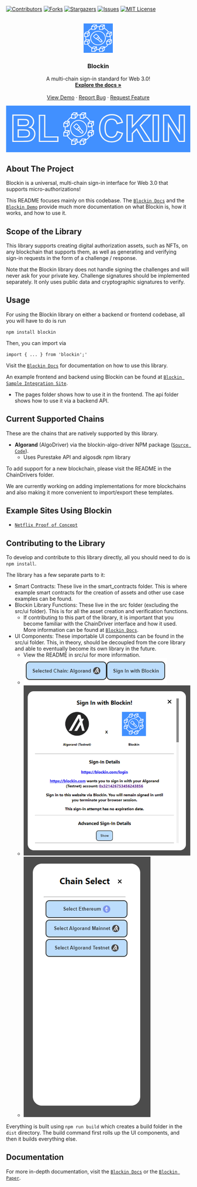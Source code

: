 <div id="top"></div>
<!--
*** Thanks for checking out the Best-README-Template. If you have a suggestion
*** that would make this better, please fork the repo and create a pull request
*** or simply open an issue with the tag "enhancement".
*** Don't forget to give the project a star!
*** Thanks again! Now go create something AMAZING! :D
-->



<!-- PROJECT SHIELDS -->
<!--
*** I'm using markdown "reference style" links for readability.
*** Reference links are enclosed in brackets [ ] instead of parentheses ( ).
*** See the bottom of this document for the declaration of the reference variables
*** for contributors-url, forks-url, etc. This is an optional, concise syntax you may use.
*** https://www.markdownguide.org/basic-syntax/#reference-style-links
-->
[![Contributors][contributors-shield]][contributors-url]
[![Forks][forks-shield]][forks-url]
[![Stargazers][stars-shield]][stars-url]
[![Issues][issues-shield]][issues-url]
[![MIT License][license-shield]][license-url]



<!-- PROJECT LOGO -->
<br />
<div align="center">
  <a href="https://trevormil.gitbook.io/blockin/">
    <img src="images/blockinlogo.PNG" alt="Logo" width="80" height="80">
  </a>

  <h3 align="center">Blockin</h3>

  <p align="center">
    A multi-chain sign-in standard for Web 3.0!
    <br />
    <a href="https://trevormil.gitbook.io/blockin/"><strong>Explore the docs »</strong></a>
    <br />
    <br />
    <a href="https://blockin.vercel.app/">View Demo</a>
    ·
    <a href="https://github.com/matt-davison/blockin/issues">Report Bug</a>
    ·
    <a href="https://github.com/matt-davison/blockin/issues">Request Feature</a>
  </p>
</div>

<img src="images/blockinbanner.PNG" />

<!-- ABOUT THE PROJECT -->
## About The Project

Blockin is a universal, multi-chain sign-in interface for Web 3.0 that supports micro-authorizations! 

This README focuses mainly on this codebase. The [`Blockin Docs`](https://blockin.gitbook.io/blockin/) and the [`Blockin Demo`](https://blockin.vercel.app/) provide much more documentation on what Blockin is, how it works, and how to use it.

## Scope of the Library
This library supports creating digital authorization assets, such as NFTs, on any blockchain that supports them, as well as generating and verifying sign-in requests in the form of a challenge / response. 

Note that the Blockin library does not handle signing the challenges and will never ask for your private key. Challenge signatures should be implemented separately. It only uses public data and cryptographic signatures to verify.

<!-- USAGE EXAMPLES -->
## Usage

For using the Blockin library on either a backend or frontend codebase, all you will have to do is run 
```
npm install blockin
```

Then, you can import via 
```TSX
import { ... } from 'blockin';'
```
Visit the [`Blockin Docs`](https://blockin.gitbook.io/blockin/) for documentation on how to use this library.

An example frontend and backend using Blockin can be found at [`Blockin Sample Integration Site`](https://github.com/Blockin-Labs/Blockin-Sample-Integration). 
* The pages folder shows how to use it in the frontend. The api folder shows how to use it via a backend API.

## Current Supported Chains
These are the chains that are natively supported by this library.
* **Algorand** (AlgoDriver) via the blockin-algo-driver NPM package ([`Source Code`](https://github.com/Blockin-Labs/blockin-algo-driver)).
  * Uses Purestake API and algosdk npm library

To add support for a new blockchain, please visit the README in the ChainDrivers folder.

We are currently working on adding implementations for more blockchains and also making it more convenient to import/export these templates.

## Example Sites Using Blockin
* [`Netflix Proof of Concept`](https://github.com/Blockin-Labs/Blockin-Sample-Integration)

## Contributing to the Library
To develop and contribute to this library directly, all you should need to do is ```npm install```. 

The library has a few separate parts to it:
* Smart Contracts: These live in the smart_contracts folder. This is where example smart contracts for the creation of assets and other use case examples can be found.
* Blockin Library Functions: These live in the src folder (excluding the src/ui folder). This is for all the asset creation and verification functions.
  * If contributing to this part of the library, it is important that you become familiar with the ChainDriver interface and how it used. More information can be found at [`Blockin Docs`](https://blockin.gitbook.io/blockin/).
* UI Components: These importable UI components can be found in the src/ui folder. This, in theory, should be decoupled from the core library and able to eventually become its own library in the future.
  * View the README in src/ui for more information.
  * <img src="images/signin-chainselect-together.PNG" />
  * <img src="images/signin-popup.PNG" />
  * <img src="images/chainselect-popup.PNG" />


Everything is built using ```npm run build``` which creates a build folder in the ```dist``` directory. The build command first rolls up the UI components, and then it builds everything else.


## Documentation
For more in-depth documentation, visit the [`Blockin Docs`](https://blockin.gitbook.io/blockin/) or the [`Blockin Paper`](https://github.com/kking935/Blockin-Demo).


<!-- MARKDOWN LINKS & IMAGES -->
<!-- https://www.markdownguide.org/basic-syntax/#reference-style-links -->
[contributors-shield]: https://img.shields.io/github/contributors/matt-davison/blockin.svg?style=for-the-badge
[contributors-url]: https://github.com/matt-davison/blockin/graphs/contributors
[forks-shield]: https://img.shields.io/github/forks/matt-davison/blockin.svg?style=for-the-badge
[forks-url]: https://github.com/othneildrew/Best-README-Template/network/members
[stars-shield]: https://img.shields.io/github/stars/matt-davison/blockin.svg?style=for-the-badge
[stars-url]: https://github.com/othneildrew/Best-README-Template/stargazers
[issues-shield]: https://img.shields.io/github/issues/matt-davison/blockin.svg?style=for-the-badge
[issues-url]: https://github.com/othneildrew/Best-README-Template/issues
[license-shield]: https://img.shields.io/github/license/matt-davison/blockin.svg?style=for-the-badge
[license-url]: https://github.com/othneildrew/Best-README-Template/blob/master/LICENSE.txt
[product-screenshot]: images/screenshot.png
